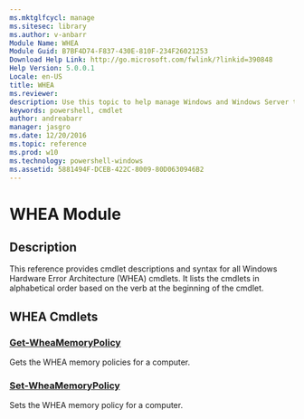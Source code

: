```yaml
---
ms.mktglfcycl: manage
ms.sitesec: library
ms.author: v-anbarr
Module Name: WHEA
Module Guid: B7BF4D74-F837-430E-810F-234F26021253
Download Help Link: http://go.microsoft.com/fwlink/?linkid=390848
Help Version: 5.0.0.1
Locale: en-US
title: WHEA
ms.reviewer:
description: Use this topic to help manage Windows and Windows Server technologies with Windows PowerShell.
keywords: powershell, cmdlet
author: andreabarr
manager: jasgro
ms.date: 12/20/2016
ms.topic: reference
ms.prod: w10
ms.technology: powershell-windows
ms.assetid: 5881494F-DCEB-422C-8009-80D0630946B2
---
```


# WHEA Module
## Description
This reference provides cmdlet descriptions and syntax for all Windows Hardware Error Architecture (WHEA) cmdlets. It lists the cmdlets in alphabetical order based on the verb at the beginning of the cmdlet.

## WHEA Cmdlets
### [Get-WheaMemoryPolicy](./Get-WheaMemoryPolicy.md)
Gets the WHEA memory policies for a computer.

### [Set-WheaMemoryPolicy](./Set-WheaMemoryPolicy.md)
Sets the WHEA memory policy for a computer.


